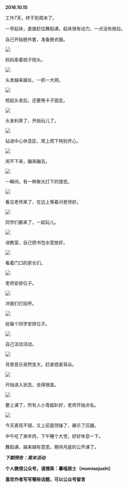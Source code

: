 
          
            
**2016.10.15**

工作7天，终于到周末了。

一早起床，直接赶往舞蹈课，起床很有动力，一点没有拖拉。

自己开始脱外套，准备换衣服。




![](img/51001-606e519a02bf75e2.jpg)




妈妈拿着梳子梳头。




![](img/51001-d598bd27923d227a.jpg)




头发越来越长，一抓一大把。




![](img/51001-edd485299c317a08.jpg)




梳起头发后，还要用卡子固定。




![](img/51001-1ed0877317082e78.jpg)




头发利索了，开始玩儿了。




![](img/51001-a0b7c0f8a3e20707.jpg)




钻进中心休息区，爬上爬下特别开心。




![](img/51001-0a7f5f2d53eda841.jpg)




闲不下来，蹦来蹦去。




![](img/51001-313df22bfe0424f5.jpg)




一瞬间，有一种聚光灯下的错觉。




![](img/51001-f4ba22fb3910b5de.jpg)




看见老师来了，在边上等着问老师好。




![](img/51001-7d855533815b6941.jpg)




同学们都来了，一起玩儿。




![](img/51001-bc3f800f52952494.jpg)




进教室，自己把书包水壶放好。




![](img/51001-bae828a76e4fc159.jpg)




看着门口的家长们。




![](img/51001-61bec9c80570b7f8.jpg)




老师安排位子。




![](img/51001-e55961f150f20047.jpg)




冲我们打招呼。




![](img/51001-e3bfb35a7efa527d.jpg)




给每个同学安排位子。




![](img/51001-0cb0870841707120.jpg)




自己活动活动。




![](img/51001-6bbc7aba97e635bf.jpg)




背景音乐突然变大，赶紧捂紧耳朵。




![](img/51001-0279ce40136fb0bb.jpg)




开始进入状态，坐得很直。




![](img/51001-e687be2e82f92060.jpg)




要上课了，所有人小青蛙趴好，老师开始点名。




![](img/51001-85633ef8d4d383c2.jpg)




今天表现不错，又上前面领操了，展示了压腿。

中午吃了涮羊肉，下午睡个大觉，好好休息一下。

舞蹈课，越来越有意思，期待月底的公开课了。


***下期预告：周末活动***


**个人微信公众号，请搜索：摹喵居士（momiaojushi）**

**喜欢作者写写哪些话题，可以公众号留言**

          
        